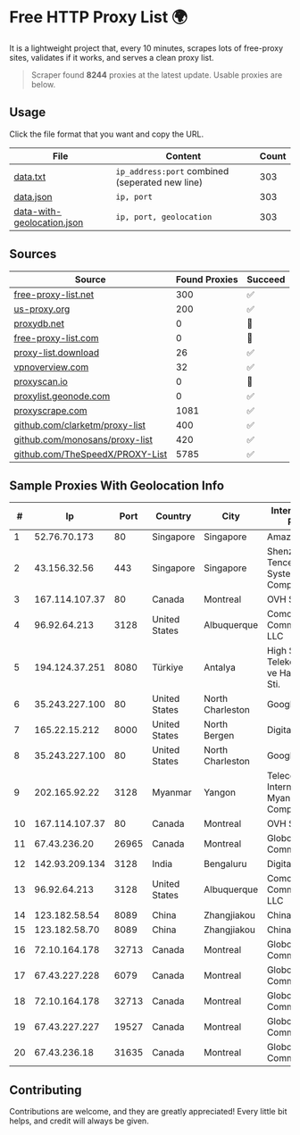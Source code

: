 
# Free HTTP Proxy List 🌍

It is a lightweight project that, every 10 minutes, scrapes lots of free-proxy sites, validates if it works, and serves a clean proxy list.


> Scraper found **8244** proxies at the latest update. Usable proxies are below.

## Usage

Click the file format that you want and copy the URL.


|File|Content|Count|
|----|-------|-----|
|[data.txt](https://raw.githubusercontent.com/themiralay/Proxy-List-World/master/data.txt)|`ip_address:port` combined (seperated new line)|303|
|[data.json](https://raw.githubusercontent.com/themiralay/Proxy-List-World/master/data.json)|`ip, port`|303|
|[data-with-geolocation.json](https://raw.githubusercontent.com/themiralay/Proxy-List-World/master/data-with-geolocation.json)|`ip, port, geolocation`|303|

## Sources

|Source|Found Proxies|Succeed|
|------|-------------|-------|
|[free-proxy-list.net](https://free-proxy-list.net)|300|✅|
|[us-proxy.org](https://www.us-proxy.org)|200|✅|
|[proxydb.net](http://proxydb.net)|0|🚫|
|[free-proxy-list.com](https://free-proxy-list.com/?page=&port=&type%5B%5D=http&type%5B%5D=https&up_time=0&search=Search)|0|🚫|
|[proxy-list.download](https://www.proxy-list.download/HTTP)|26|✅|
|[vpnoverview.com](https://vpnoverview.com/privacy/anonymous-browsing/free-proxy-servers)|32|✅|
|[proxyscan.io](https://www.proxyscan.io)|0|🚫|
|[proxylist.geonode.com](https://proxylist.geonode.com/api/proxy-list?limit=300&page=1&sort_by=lastChecked&sort_type=desc&protocols=http,https)|0|✅|
|[proxyscrape.com](https://api.proxyscrape.com/v2/?request=displayproxies&protocol=http&timeout=10000&country=all&ssl=all&anonymity=all)|1081|✅|
|[github.com/clarketm/proxy-list](https://raw.githubusercontent.com/clarketm/proxy-list/master/proxy-list-raw.txt)|400|✅|
|[github.com/monosans/proxy-list](https://raw.githubusercontent.com/monosans/proxy-list/main/proxies/http.txt)|420|✅|
|[github.com/TheSpeedX/PROXY-List](https://raw.githubusercontent.com/TheSpeedX/PROXY-List/master/http.txt)|5785|✅|


## Sample Proxies With Geolocation Info

|#|Ip|Port|Country|City|Internet Service Provider|
|-|--|----|-------|----|-------------------------|
|1|52.76.70.173|80|Singapore|Singapore|Amazon.com, Inc.|
|2|43.156.32.56|443|Singapore|Singapore|Shenzhen Tencent Computer Systems Company Limited|
|3|167.114.107.37|80|Canada|Montreal|OVH SAS|
|4|96.92.64.213|3128|United States|Albuquerque|Comcast Cable Communications, LLC|
|5|194.124.37.251|8080|Türkiye|Antalya|High Speed Telekomunikasyon ve Hab. Hiz. Ltd. Sti.|
|6|35.243.227.100|80|United States|North Charleston|Google LLC|
|7|165.22.15.212|8000|United States|North Bergen|DigitalOcean, LLC|
|8|35.243.227.100|80|United States|North Charleston|Google LLC|
|9|202.165.92.22|3128|Myanmar|Yangon|Telecom International Myanmar Company Limited|
|10|167.114.107.37|80|Canada|Montreal|OVH SAS|
|11|67.43.236.20|26965|Canada|Montreal|GloboTech Communications|
|12|142.93.209.134|3128|India|Bengaluru|DigitalOcean, LLC|
|13|96.92.64.213|3128|United States|Albuquerque|Comcast Cable Communications, LLC|
|14|123.182.58.54|8089|China|Zhangjiakou|China Telecom|
|15|123.182.58.70|8089|China|Zhangjiakou|China Telecom|
|16|72.10.164.178|32713|Canada|Montreal|GloboTech Communications|
|17|67.43.227.228|6079|Canada|Montreal|GloboTech Communications|
|18|72.10.164.178|32713|Canada|Montreal|GloboTech Communications|
|19|67.43.227.227|19527|Canada|Montreal|GloboTech Communications|
|20|67.43.236.18|31635|Canada|Montreal|GloboTech Communications|



## Contributing

Contributions are welcome, and they are greatly appreciated! Every
little bit helps, and credit will always be given.

